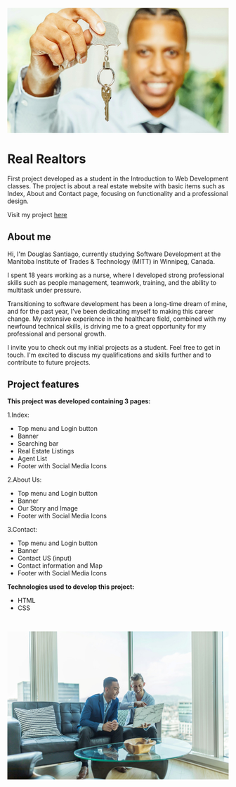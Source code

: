 ![](./assets/img/about2b.jpg)

# Real Realtors

First project developed as a student in the Introduction to Web Development 
classes. The project is about a real estate website with 
basic items such as Index, About and Contact page, focusing on functionality 
and a professional design.

Visit my project [here](https://douglasfssantiago.github.io/real-realtors-project/)

## About me

Hi, I'm Douglas Santiago, currently studying Software Development 
at the Manitoba Institute of Trades & Technology (MITT) in Winnipeg, Canada.

I spent 18 years working as a nurse, where I developed strong professional 
skills such as people management, teamwork, training, and the ability to 
multitask under pressure.

Transitioning to software development has been a long-time dream of mine, 
and for the past year, I’ve been dedicating myself to making this career 
change. My extensive experience in the healthcare field, combined with my 
newfound technical skills, is driving me to a great opportunity for my 
professional and personal growth.

I invite you to check out my initial projects as a student. Feel free to 
get in touch. I'm excited to discuss my qualifications and skills further 
and to contribute to future projects.

## Project features 

**This project was developed containing 3 pages:**
 
1.Index: 
* Top menu and Login button 
* Banner 
* Searching bar 
* Real Estate Listings 
* Agent List 
* Footer with Social Media Icons
 
2.About Us: 
* Top menu and Login button 
* Banner 
* Our Story and Image 
* Footer with Social Media Icons 

3.Contact:
* Top menu and Login button 
* Banner 
* Contact US (input) 
* Contact information and Map 
* Footer with Social Media Icons

**Technologies used to develop this project:**
* HTML
* CSS
<br/>

![](./assets/img/about4b.jpg)


